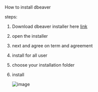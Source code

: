 How to install dbeaver

steps:
1. Download dbeaver installer here [link](https://dbeaver.io/download/)
2. open the installer
3. next and agree on term and agreement
4. install for all user
5. choose your installation folder
6. install
   
   ![image](https://github.com/HerandikaC/pertemuan1-basis-data/assets/148309068/37a805fc-2d76-4f8c-af88-cf9499bede67)

